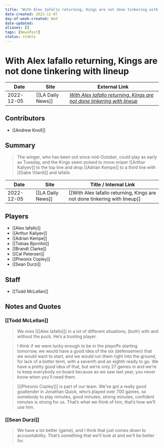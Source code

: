 ```yaml
---
title: "With Alex Iafallo returning, Kings are not done tinkering with lineup"
date-created: 2022-12-07
day-of-week-created: Wed
date-updated: 
aliases: []
tags: [NewsPost]
status: stable
---
```


# With Alex Iafallo returning, Kings are not done tinkering with lineup

| Date       | Site              | External Link                                                                                                                                                                         |
| ---------- | ----------------- | ------------------------------------------------------------------------------------------------------------------------------------------------------------------------------------- |
| 2022-12-05 | [[LA Daily News]] | [*With Alex Iafallo returning, Kings are not done tinkering with lineup*](https://www.dailynews.com/2022/12/05/with-alex-iafallo-returning-kings-are-not-done-tinkering-with-lineup/) |

## Contributors
- [[Andrew Knoll]]

## Summary
> The winger, who has been out since mid-October, could play as early as Tuesday, and the Kings seem poised to move sniper [[Arthur Kaliyev]] to the top line and drop [[Adrian Kempe]] to a third line with [[Gabe Vilardi]] and Iafallo

| Date       | Site              | Title / Internal Link                                                     |
| ---------- | ----------------- | ------------------------------------------------------------------------- |
| 2022-12-05 | [[LA Daily News]] | [[With Alex Iafallo returning, Kings are not done tinkering with lineup]] |

## Players
- [[Alex Iafallo]]
- [[Arthur Kaliyev]]
- [[Adrian Kempe]]
- [[Tobias Bjornfot]]
- [[Brandt Clarke]]
- [[Cal Petersen]]
- [[Pheonix Copley]]
- [[Sean Durzi]]

## Staff
- [[Todd McLellan]]

## Notes and Quotes
### [[Todd McLellan]]
> We miss \[[[Alex Iafallo]]] in a lot of different situations, (both) with and without the puck. He’s a trusting player.

> I think if we were lucky enough to be in the playoffs starting tomorrow, we would have a good idea of the six (defensemen) that we would want to start, and we would run them right into the ground, for lack of a better term, with a seventh and an eighth ready to go. We have a pretty good idea of that, but we’re only 27 games in and we’re to keep everybody on board because as we saw last year, you never know when you’ll need them.

> \[[[Pheonix Copley]]] is part of our team. We’ve got a really good goaltender in Jonathan Quick, who’s played over 700 games, so somebody to play minutes, good minutes, strong minutes, confident minutes is strong for us. That’s what we think of him, that’s how we’ll use him.

### [[Sean Durzi]]
> We have a lot better (game), and I think that just comes down to accountability. That’s something that we’ll look at and we’ll be better for.



